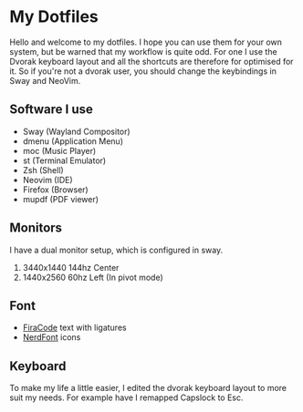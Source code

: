 # My Dotfiles

Hello and welcome to my dotfiles. I hope you can use them for your own system, but be warned that my workflow is quite odd.
For one I use the Dvorak keyboard layout and all the shortcuts are therefore for optimised for it.
So if you're not a dvorak user, you should change the keybindings in Sway and NeoVim.

## Software I use
- Sway (Wayland Compositor)
- dmenu (Application Menu)
- moc (Music Player)
- st (Terminal Emulator)
- Zsh (Shell)
- Neovim (IDE)
- Firefox (Browser)
- mupdf (PDF viewer)

## Monitors
I have a dual monitor setup, which is configured in sway.

1. 3440x1440 144hz Center
2. 1440x2560 60hz Left (In pivot mode)

## Font

- [FiraCode](https://github.com/tonsky/FiraCode) text with ligatures
- [NerdFont](https://www.nerdfonts.com/) icons

## Keyboard
To make my life a little easier, I edited the dvorak keyboard layout to more suit my needs.
For example have I remapped Capslock to Esc.

